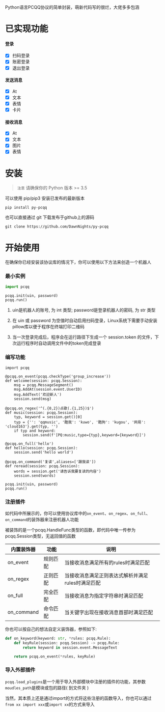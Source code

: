 Python语言PCQQ协议的简单封装，萌新代码写的很烂，大佬多多包涵

# 已实现功能

#### 登录
- [x] 扫码登录
- [x] 账密登录
- [x] 退出登录

#### 发送消息
- [x] At
- [x] 文本
- [x] 表情
- [x] 卡片

#### 接收消息
- [x] At
- [x] 文本
- [x] 图片
- [x] 表情

# 安装
> `注意`
> 请确保你的 Python 版本 >= 3.5

可以使用 pip/pip3 安装已发布的最新版本
```
pip install py-pcqq
```

也可以直接通过 git 下载发布于github上的源码
```
git clone https://github.com/DawnNights/py-pcqq
```

# 开始使用

在确保你已经安装该协议库的情况下，你可以使用以下方法来创造一个机器人

### 最小实例

```python
import pcqq

pcqq.init(uin, password)
pcqq.run()
```

1. uin是机器人的账号, 为 int 类型; password是登录机器人的密码, 为 str 类型

2. 在 uin 或 password 为空值时自动启用扫码登录，Linux系统下需要手动安装pillow库以便于程序在终端打印二维码

3. 当一次登录完成后，程序会在运行路径下生成一个 session.token 的文件，下次运行程序时自动调用文件中的token完成登录

### 编写功能

```
import pcqq

@pcqq.on_event(pcqq.checkType('group_increase'))
def welcome(session: pcqq.Session):
    msg = pcqq.MessageSegment()
    msg.AddAt(session.event.UserID)
    msg.AddText('欢迎新人')
    session.send(msg)

@pcqq.on_regex('^(.{0,2})点歌(.{1,25})$')
def music(session: pcqq.Session):
    typ, keyword = session.get()[0]
    typ = {'': 'qqmusic', '酷我': 'kuwo', '酷狗': 'kugou', '网易': 'cloud163'}.get(typ, '')
    if typ and keyword:
        session.send(f'[PQ:music,type={typ},keyword={keyword}]')

@pcqq.on_full('hello')
def hello(session: pcqq.Session):
    session.send('hello world')

@pcqq.on_command('复读',aliases=['跟我读'])
def reread(session: pcqq.Session):
    words = session.get('请告诉我要复读的内容')
    session.send(words)

pcqq.init(uin, password)
pcqq.run()
```

### 注册插件

如代码中所展示的，你可以使用协议库中的`on_event`、`on_regex`、`on_full`、`on_command`的装饰器来注册机器人功能

被装饰的是一个pcqq.HandleFunc类型的函数，即代码中唯一传参为pcqq.Session类型，无返回值的函数

|       内置装饰器        |      功能      | 说明 |
| ---------------- | ------------- | ---- |
| on_event         | 规则匹配       | 当接收消息满足所有的rules时满足匹配     |
| on_regex         | 正则匹配       | 当接收消息满足正则表达式解析并满足rules时满足匹配     |
| on_full         | 完全匹配       | 当接收消息为指定字符串时满足匹配     |
| on_command     | 命令匹配      | 当关键字出现在接收消息首部时满足匹配     |


你也可以按自己的想法自定义装饰器，参照如下: 

``` python
def on_keyword(keyword: str, *rules: pcqq.Rule):
    def keyRule(session: pcqq.Session) -> pcqq.Rule:
        return keyword in session.event.MessageText

    return pcqq.on_event(*rules, keyRule)
```

### 导入外部插件

`pcqq.load_plugins`是一个用于导入外部模块中注册的插件的功能，其参数`moudles_path`是模块或包的路径( 到文件夹 )

当然，其本质上还是通过import的方式将这些注册的函数导入，你也可以通过`from xx import xxx`或`import xx`的方式来导入